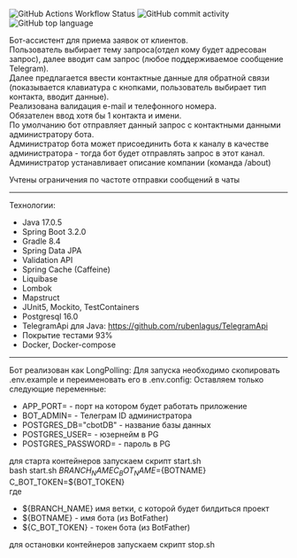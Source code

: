 <img alt="GitHub Actions Workflow Status" src="https://img.shields.io/github/actions/workflow/status/Veselovnd88/CompanyBot/gradle.yml"> <img alt="GitHub commit activity" src="https://img.shields.io/github/commit-activity/w/Veselovnd88/CompanyBot"> <img alt="GitHub top language" src="https://img.shields.io/github/languages/top/Veselovnd88/CompanyBot">

Бот-ассистент для приема заявок от клиентов.<br>
Пользователь выбирает тему запроса(отдел кому будет адресован запрос), далее вводит сам запрос (любое поддерживаемое
сообщение Telegram).<br>
Далее предлагается ввести контактные данные для обратной связи (показывается клавиатура с кнопками, пользователь
выбирает тип контакта, вводит данные).<br>
Реализована валидация e-mail и телефонного номера.<br>
Обязателен ввод хотя бы 1 контакта и имени.<br>
По умолчанию бот отправляет данный запрос с контактными данными администратору бота.<br>
Администратор бота может присоединить бота к каналу в качестве администратора - тогда бот будет отправлять запрос в этот
канал.<br>
Администратор устанавливает описание компании (команда /about)

Учтены ограничения по частоте отправки сообщений в чаты
_________________
Технологии:

- Java 17.0.5
- Spring Boot 3.2.0
- Gradle 8.4
- Spring Data JPA
- Validation API
- Spring Cache (Caffeine)
- Liquibase
- Lombok
- Mapstruct
- JUnit5, Mockito, TestContainers
- Postgresql 16.0
- TelegramApi для Java: https://github.com/rubenlagus/TelegramApi
- Покрытие тестами 93%
- Docker, Docker-compose

_________________
Бот реализован как LongPolling:
Для запуска необходимо скопировать .env.example и переименовать его в .env.config:
Оставляем только следующие переменные: <br>
- APP_PORT= - порт на котором будет работать приложение
- BOT_ADMIN= - Телеграм ID администратора
- POSTGRES_DB="cbotDB" - название базы данных
- POSTGRES_USER= - юзернейм в PG
- POSTGRES_PASSWORD= - пароль в PG

для старта контейнеров запускаем скрипт start.sh <br>
bash start.sh ${BRANCH_NAME} C_BOT_NAME=${BOTNAME} C_BOT_TOKEN=${BOT_TOKEN} <br>
где

- ${BRANCH_NAME} имя ветки, с которой будет билдиться проект
- ${BOTNAME} - имя бота (из BotFather)
- ${C_BOT_TOKEN} - токен бота (из BotFather)

для остановки контейнеров запускаем скрипт stop.sh
